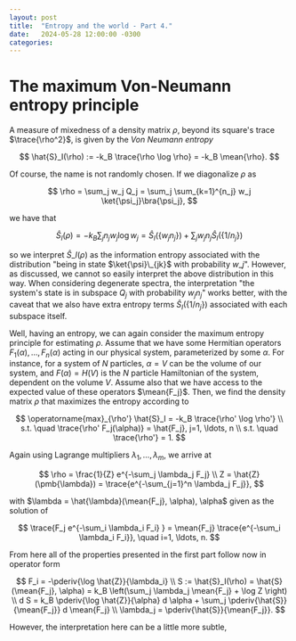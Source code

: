 ```yaml
---
layout: post
title:  "Entropy and the world - Part 4."
date:   2024-05-28 12:00:00 -0300
categories:
---
```


# The maximum Von-Neumann entropy principle

A measure of mixedness of a density matrix $\rho$, beyond its square's trace $\trace{\rho^2}$, is given by the _Von Neumann entropy_

$$
\hat{S}_I(\rho) := -k_B \trace{\rho \log \rho} = -k_B \mean{\rho}.
$$

Of course, the name is not randomly chosen. If we diagonalize $\rho$ as 

$$
\rho = \sum_j w_j Q_j = \sum_j \sum_{k=1}^{n_j} w_j \ket{\psi_j}\bra{\psi_j},
$$

we have that

$$
\hat{S}_I(\rho) = -k_B \sum_j n_j w_j \log w_j = \hat{S}_I(\{w_j n_j\}) + \sum_j w_j n_j \hat{S}_I(\{1/n_j\})
$$

so we interpret $\hat{S}\_I(\rho)$ as the information entropy associated with the distribution "being in state $\ket{\psi}\_{jk}$ with probability $w\_j$". However, as discussed, we cannot so easily interpret the above distribution in this way. When considering degenerate spectra, the interpretation "the system's state is in subspace $Q_j$ with probability $w_j n_j$" works better, with the caveat that we also have extra entropy terms $\hat{S}_I(\{1/n_j\})$ associated with each subspace itself.

Well, having an entropy, we can again consider the maximum entropy principle for estimating $\rho$. Assume that we have some Hermitian operators $F_1(\alpha), \ldots, F_n(\alpha)$ acting in our physical system, parameterized by some $\alpha$. For instance, for a system of $N$ particles, $\alpha = V$ can be the volume of our system, and $F(\alpha) = H(V)$ is the $N$ particle Hamiltonian of the system, dependent on the volume $V$. Assume also that we have access to the expected value of these operators $\mean{F_j}$. Then, we find the density matrix $\rho$ that maximizes the entropy according to

$$
\operatorname{max}_{\rho'} \hat{S}_I = -k_B \trace{\rho' \log \rho'} \\
s.t. \quad \trace{\rho' F_j(\alpha)} = \hat{F_j}, j=1, \ldots, n \\
s.t. \quad \trace{\rho'} = 1.
$$

Again using Lagrange multipliers $\lambda_1, \ldots, \lambda_m$, we arrive at

$$
\rho = \frac{1}{Z} e^{-\sum_j \lambda_j F_j} \\
Z = \hat{Z}(\pmb{\lambda}) = \trace{e^{-\sum_{j=1}^n \lambda_j F_j}},
$$

with $\lambda = \hat{\lambda}(\mean{F_j}, \alpha), \alpha$ given as the solution of

$$
\trace{F_j e^{-\sum_i \lambda_i F_i} } = \mean{F_j} \trace{e^{-\sum_i \lambda_i F_i}}, \quad i=1, \ldots, n.
$$

From here all of the properties presented in the first part follow now in operator form

$$
F_i = -\pderiv{\log \hat{Z}}{\lambda_i} \\
S := \hat{S}_I(\rho) = \hat{S}(\mean{F_j}, \alpha) = k_B \left(\sum_j \lambda_j \mean{F_j} + \log Z \right) \\
d S = k_B \pderiv{\log \hat{Z}}{\alpha} d \alpha + \sum_j \pderiv{\hat{S}}{\mean{F_j}} d \mean{F_j} \\
\lambda_j = \pderiv{\hat{S}}{\mean{F_j}}.
$$

However, the interpretation here can be a little more subtle,